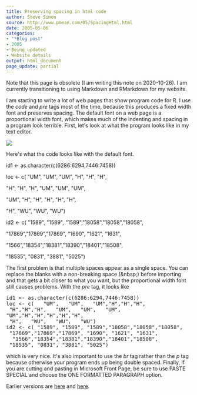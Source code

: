 ```yaml
---
title: Preserving spacing in html code
author: Steve Simon
source: http://www.pmean.com/05/SpacingHtml.html
date: 2005-05-06
categories:
- "*Blog post"
- 2005
- Being updated
- Website details
output: html_document
page_update: partial
---
```

Note that this page is obsolete (I am writing this note on 2020-10-26). I am currently transitioning to using Markdown and RMarkdown for my website.

I am starting to write a lot of web pages that show program code for
R. I use the *code* and *pre* tags most of the time, because this
produces a fixed width font and preserves spacing. The default font on
a web page is a proportional width font, which makes much of the
indenting and spacing in a program look terrible. First, let's look
at what the program looks like in my text editor.

![](http://www.pmean.com/weblog/images/PreservingSpaces1.gif)

Here's what the code looks like with the default font.

  id1 <- as.character(c(6286:6294,7446:7458))
  
loc <- c( "UM", "UM", "UM", "H", "H", "H",

"H", "H", "H", "UM", "UM", "UM",

"UM", "H", "H", "H", "H", "H",

"H", "WU", "WU", "WU")

id2 <- c( "1589", "1589", "1589","18058","18058","18058",

"17869","17869","17869", "1690", "1621", "1631",

"1566","18354","18381","18390","18401","18508",

"18535", "0831", "3881", "5025")

The first problem is that multiple spaces appear as a single space. You can replace the blanks with a non-breaking space (\&nbsp;) before importing and that gets a bit closer to what you want, but the proportional width font still causes problems. With the *pre* tag, it looks like

<pre>
id1 <- as.character(c(6286:6294,7446:7458))
loc <- c(   "UM",   "UM",   "UM","H","H","H",
 "H","H","H",   "UM",   "UM",   "UM",
"UM","H","H","H","H","H",
 "H",   "WU",   "WU",   "WU")
id2 <- c( "1589", "1589", "1589","18058","18058","18058",
 "17869","17869","17869", "1690", "1621", "1631",
  "1566","18354","18381","18390","18401","18508",
 "18535", "0831", "3881", "5025")
</pre>

which is very nice. It's also important to use the *br* tag rather than the *p* tag because otherwise your program ends up being double spaced. Finally, if you are cutting and pasting in Microsoft Front Page, be sure to use PASTE SPECIAL and choose the ONE FORMATTED PARAGRAPH option.

Earlier versions are [here][sim1] and [here][sim2].


[sim1]: http://www.pmean.com/05/SpacingHtml.html
[sim2]: http://new.pmean.com/spacing-code/
